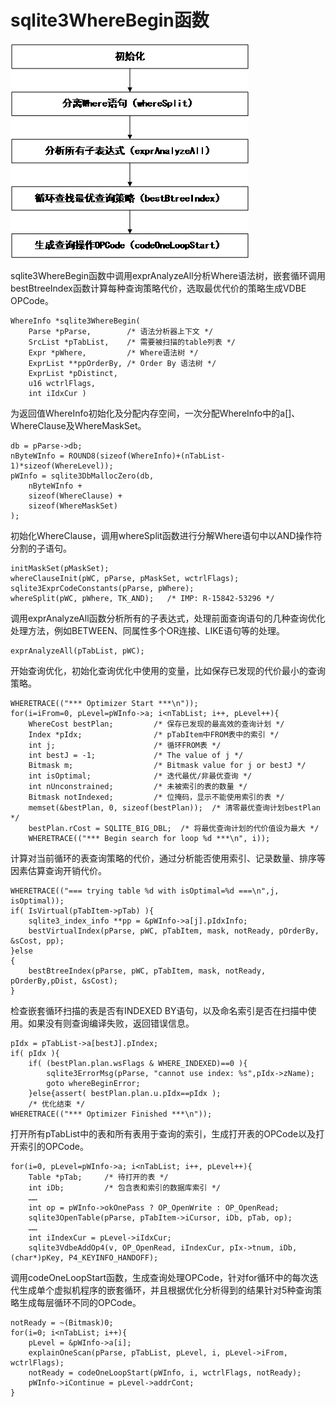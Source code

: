 # sqlite3WhereBegin函数


![sqlite3WhereBegin函数流程图](picture3-1.png)


sqlite3WhereBegin函数中调用exprAnalyzeAll分析Where语法树，嵌套循环调用bestBtreeIndex函数计算每种查询策略代价，选取最优代价的策略生成VDBE OPCode。

    WhereInfo *sqlite3WhereBegin(
        Parse *pParse,        /* 语法分析器上下文 */
        SrcList *pTabList,    /* 需要被扫描的table列表 */
        Expr *pWhere,         /* Where语法树 */
        ExprList **ppOrderBy, /* Order By 语法树 */
        ExprList *pDistinct,
        u16 wctrlFlags,
        int iIdxCur )

为返回值WhereInfo初始化及分配内存空间，一次分配WhereInfo中的a[]、WhereClause及WhereMaskSet。

    db = pParse->db;
    nByteWInfo = ROUND8(sizeof(WhereInfo)+(nTabList-1)*sizeof(WhereLevel));
    pWInfo = sqlite3DbMallocZero(db,
        nByteWInfo +
        sizeof(WhereClause) +
        sizeof(WhereMaskSet)
    );
初始化WhereClause，调用whereSplit函数进行分解Where语句中以AND操作符分割的子语句。

    initMaskSet(pMaskSet);
    whereClauseInit(pWC, pParse, pMaskSet, wctrlFlags);
    sqlite3ExprCodeConstants(pParse, pWhere);
    whereSplit(pWC, pWhere, TK_AND);   /* IMP: R-15842-53296 */

调用exprAnalyzeAll函数分析所有的子表达式，处理前面查询语句的几种查询优化处理方法，例如BETWEEN、同属性多个OR连接、LIKE语句等的处理。

    exprAnalyzeAll(pTabList, pWC);

开始查询优化，初始化查询优化中使用的变量，比如保存已发现的代价最小的查询策略。

    WHERETRACE(("*** Optimizer Start ***\n"));
    for(i=iFrom=0, pLevel=pWInfo->a; i<nTabList; i++, pLevel++){
        WhereCost bestPlan;         /* 保存已发现的最高效的查询计划 */
        Index *pIdx;                /* pTabItem中FROM表中的索引 */
        int j;                      /* 循环FROM表 */
        int bestJ = -1;             /* The value of j */
        Bitmask m;                  /* Bitmask value for j or bestJ */
        int isOptimal;              /* 迭代最优/非最优查询 */
        int nUnconstrained;         /* 未被索引的表的数量 */
        Bitmask notIndexed;         /* 位掩码，显示不能使用索引的表 */
        memset(&bestPlan, 0, sizeof(bestPlan));  /* 清零最优查询计划bestPlan */
        bestPlan.rCost = SQLITE_BIG_DBL;  /* 将最优查询计划的代价值设为最大 */
        WHERETRACE(("*** Begin search for loop %d ***\n", i));

计算对当前循环的表查询策略的代价，通过分析能否使用索引、记录数量、排序等因素估算查询开销代价。

    WHERETRACE(("=== trying table %d with isOptimal=%d ===\n",j, isOptimal));
    if( IsVirtual(pTabItem->pTab) ){
        sqlite3_index_info **pp = &pWInfo->a[j].pIdxInfo;
        bestVirtualIndex(pParse, pWC, pTabItem, mask, notReady, pOrderBy, &sCost, pp);
    }else
    {
        bestBtreeIndex(pParse, pWC, pTabItem, mask, notReady, pOrderBy,pDist, &sCost);
    }

检查嵌套循环扫描的表是否有INDEXED BY语句，以及命名索引是否在扫描中使用。如果没有则查询编译失败，返回错误信息。

    pIdx = pTabList->a[bestJ].pIndex;
    if( pIdx ){
        if( (bestPlan.plan.wsFlags & WHERE_INDEXED)==0 ){
            sqlite3ErrorMsg(pParse, "cannot use index: %s",pIdx->zName);
            goto whereBeginError;
        }else{assert( bestPlan.plan.u.pIdx==pIdx );
        /* 优化结束 */
    WHERETRACE(("*** Optimizer Finished ***\n"));

打开所有pTabList中的表和所有表用于查询的索引，生成打开表的OPCode以及打开索引的OPCode。

    for(i=0, pLevel=pWInfo->a; i<nTabList; i++, pLevel++){
        Table *pTab;     /* 待打开的表 */
        int iDb;         /* 包含表和索引的数据库索引 */
        ……
        int op = pWInfo->okOnePass ? OP_OpenWrite : OP_OpenRead;
        sqlite3OpenTable(pParse, pTabItem->iCursor, iDb, pTab, op);
        ……
        int iIndexCur = pLevel->iIdxCur;
        sqlite3VdbeAddOp4(v, OP_OpenRead, iIndexCur, pIx->tnum, iDb,(char*)pKey, P4_KEYINFO_HANDOFF);


调用codeOneLoopStart函数，生成查询处理OPCode，针对for循环中的每次迭代生成单个虚拟机程序的嵌套循环，并且根据优化分析得到的结果针对5种查询策略生成每层循环不同的OPCode。

    notReady = ~(Bitmask)0;
    for(i=0; i<nTabList; i++){
        pLevel = &pWInfo->a[i];
        explainOneScan(pParse, pTabList, pLevel, i, pLevel->iFrom, wctrlFlags);
        notReady = codeOneLoopStart(pWInfo, i, wctrlFlags, notReady);
        pWInfo->iContinue = pLevel->addrCont;
    }



